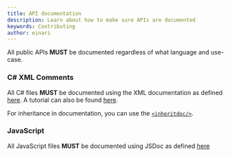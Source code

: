 ```yaml
---
title: API documentation
description: Learn about how to make sure APIs are documented
keywords: Contributing
author: einari
---
```


All public APIs **MUST** be documented regardless of what language and use-case.

### C# XML Comments

All C# files **MUST** be documented using the XML documentation as defined [here](https://msdn.microsoft.com/en-us/library/b2s063f7.aspx).
A tutorial can also be found [here](https://msdn.microsoft.com/en-us/library/aa288481(v=vs.71).aspx).

For inheritance in documentation, you can use the [`<inheritdoc/>`](https://ewsoftware.github.io/XMLCommentsGuide/html/86453FFB-B978-4A2A-9EB5-70E118CA8073.htm).

### JavaScript

All JavaScript files **MUST** be documented using JSDoc as defined [here](http://usejsdoc.org.)
